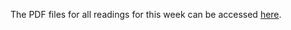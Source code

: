 The PDF files for all readings for this week can be accessed [here](https://canvas.stanford.edu/courses/198736/files/folder/Week%206). 
